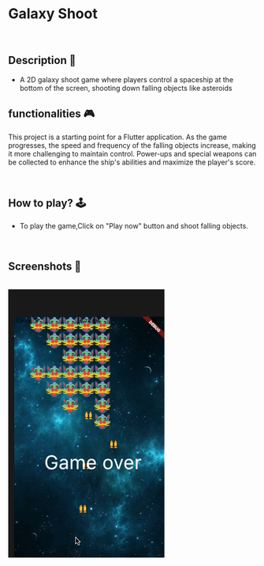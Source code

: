 # **Galaxy Shoot** 

<br>

## **Description 📃**
<!-- add your game description here  -->
- A 2D galaxy shoot game where players control a spaceship at the bottom of the screen, shooting down falling objects like asteroids

## **functionalities 🎮**
<!-- add functionalities over here -->
This project is a starting point for a Flutter application.
As the game progresses, the speed and frequency of the falling objects increase, making it more challenging to maintain control. Power-ups and special weapons can be collected to enhance the ship's abilities and maximize the player's score.

<br>

## **How to play? 🕹️**
<!-- add the steps how to play games -->
- To play the game,Click on "Play now" button and shoot falling objects.

<br>

## **Screenshots 📸**

<br>
<!-- add your screenshots like this -->
<img src="./galaxy-gamee.png" alt="Image Description">
<br>



